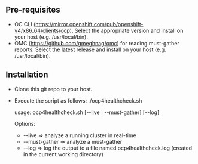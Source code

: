 ## Pre-requisites

- OC CLI (https://mirror.openshift.com/pub/openshift-v4/x86_64/clients/ocp). Select the appropriate version and install on your host (e.g. /usr/local/bin).
- OMC (https://github.com/gmeghnag/omc) for reading must-gather reports.  Select the latest release and install on your host (e.g. /usr/local/bin).


## Installation

- Clone this git repo to your host.
- Execute the script as follows:
  ./ocp4healthcheck.sh 

  usage: ocp4healthcheck.sh [--live | --must-gather] [--log]

  Options:

  -  --live         => analyze a running cluster in real-time
  -  --must-gather  => analyze a must-gather
  -  --log          => log the output to a file named ocp4healthcheck.log (created in the current working directory)

